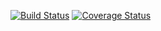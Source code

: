 [![Build 
Status](https://travis-ci.org/TheSevaOne/TestS.svg?branch=master)](https://travis-ci.org/TheSevaOne/TestS)
[![Coverage Status](https://coveralls.io/repos/github/TheSevaOne/TestS/badge.svg?branch=master)](https://coveralls.io/github/TheSevaOne/TestS?branch=master)
